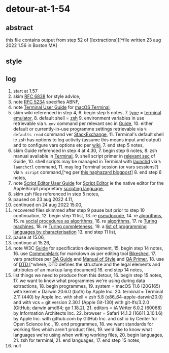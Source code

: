 # detour-at-1-54

## abstract

this file contains output from step 52 of [[extractions]][^file written 23 aug 2022 1.56 in Boston MA]

## style

## log

1. start at 1.57
2. skim [RFC 6838](https://www.rfc-editor.org/rfc/rfc6838) for style advice,
3. note [RFC 5234](https://www.rfc-editor.org/rfc/rfc5234) specifies ABNF,
4. note [Terminal User Guide](https://support.apple.com/en-gb/guide/terminal/welcome/2.11/mac/11.6) for [macOS Terminal](https://en.wikipedia.org/wiki/Terminal_(macOS)),
5. skim wiki referenced in step 4,
    6. begin step 5 notes,
    7. [type](https://en.wikipedia.org/wiki/Software_categories#Categorization_approaches) = [terminal emulator](https://en.wikipedia.org/wiki/Terminal_emulator),
    8. default shell = [zsh](https://en.wikipedia.org/wiki/Z_shell)
    9. environment variables in use retrievable via `% env` command per relevant sec in [Guide](https://support.apple.com/en-gb/guide/terminal/apd382cc5fa-4f58-4449-b20a-41c53c006f8f/2.11/mac/11.0),
    10. either default or currently-in-use programme settings retrievable via `% defaults read` command ver [StackExchange](https://apple.stackexchange.com/questions/195244/concise-compact-list-of-all-defaults-currently-configured-and-their-values),
    11. Terminal's default shell ie zsh has options to log activity (assume this means input and output) and to configure vars options etc per [wiki](https://en.wikipedia.org/wiki/Comparison_of_command_shells),
    7. end step 5 notes,
6. skim Guide referenced in step 4 at 4.30,
    7. begin step 6 notes,
    8. zsh manual available in [Terminal](x-man-page://zsh),
    9. shell script primer in [relevant sec](https://support.apple.com/en-gb/guide/terminal/apd53500956-7c5b-496b-a362-2845f2aab4bc/2.11/mac/11.0) of Guide,
    10. shell scripts may be managed in Terminal with [launchd](https://support.apple.com/en-gb/guide/terminal/apdc6c1077b-5d5d-4d35-9c19-60f2397b2369/2.11/mac/11.0) via `% launchctl` command,
    11. may log Terminal session (or vars sessions?) via `% script` command,[^eg per [this haphazard blogpost](https://ostechnix.com/record-everything-terminal/)]
    8. end step 6 notes,
7. note [Script Editor User Guide](https://support.apple.com/en-gb/guide/script-editor/welcome/2.11/mac/11.6) for [Script Editor](https://en.wikipedia.org/wiki/AppleScript_Editor) ie the native editor for the AppleScript proprietary [scripting language](https://en.wikipedia.org/wiki/Scripting_language),
8. skim zsh files referenced in step 5 notes,
9. paused on 23 aug 2022 4.11,
10. continued on 24 aug 2022 15.00,
11. recovered files skimmed after step 9 pause but prior to step 10 continuation,
    12. begin step 11 list,
    13. re [pseudocode](https://en.wikipedia.org/wiki/Pseudocode),
    14. re [algorithms](https://www.khanacademy.org/computing/ap-computer-science-principles/algorithms-101/building-algorithms/a/expressing-an-algorithm),
    15. re [social procedures as algorithms](https://plato.stanford.edu/entries/social-procedures/),
    16. re [algorithms](https://en.wikipedia.org/wiki/Algorithm_characterizations),
    17. re [Turing machines](https://en.wikipedia.org/wiki/Turing_machine),
    18. re [Turing completeness](https://en.wikipedia.org/wiki/Turing_completeness),
    19. a [list of programming languages by characterisation](https://en.wikipedia.org/wiki/List_of_programming_languages_by_type)
    13. end step 11 list,
12. pause at 15.06,
13. continue at 15.26,
14. note W3C [Guide](https://www.w3.org/Guide/) for specification development,
    15. begin step 14 notes,
    16. use [CommonMark](https://commonmark.org) for markdown as per editing tool [Bikeshed](https://tabatkins.github.io/bikeshed/),
    17. vars practices per [QA Guide](https://www.w3.org/TR/qaframe-spec/) and [Manual of Style](https://www.w3.org/Guide/manual-of-style/) and [QA Primer](https://www.w3.org/QA/WG/qaframe-primer),
    18. use of [DTD](https://en.wikipedia.org/wiki/Document_type_definition),[^where, DTD defines the structure and the legal elements and attributes of an markup lang document]
    16. end step 14 notes,
15. list things we need to produce from this detour,
    16. begin step 15 notes,
    17. we want to know what programmes we're using during data extractions,
        18. begin programmes,
        19. system = macOS 11.6 (20G165) with kernel = Darwin 20.6.0 (both) by Apple Inc.
        20. terminal = Terminal 2.11 (440) by Apple Inc. with shell = zsh 5.8 (x86_64-apple-darwin20.0) and with vcs = git version 2.30.1 (Apple Git-130) with git-lfs/3.2.0 (GitHub; darwin amd64; go 1.18.2), 
        21. editors = iA Writer 6.0.2 (60068) by Information Architects Inc.
        22. browser = Safari 14.1.2 (16611.3.10.1.6) by Apple Inc. with github.com by GitHub Inc. and osf.io by Center for Open Science Inc.,
        19. end programmes,
    18. we want standards for working files which aren't product files,
    19. we'd like to know what languages we're using when writing working files,
        20. begin languages,
        21. zsh for terminal,
        21. end languages,
    17. end step 15 notes,
16. null